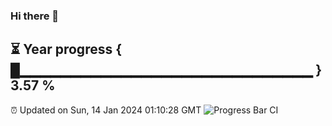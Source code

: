 ### Hi there 👋
⏳ Year progress { █▁▁▁▁▁▁▁▁▁▁▁▁▁▁▁▁▁▁▁▁▁▁▁▁▁▁▁▁▁ } 3.57 %
---
⏰ Updated on Sun, 14 Jan 2024 01:10:28 GMT
![Progress Bar CI](https://github.com/liununu/liununu/workflows/Progress%20Bar%20CI/badge.svg)
